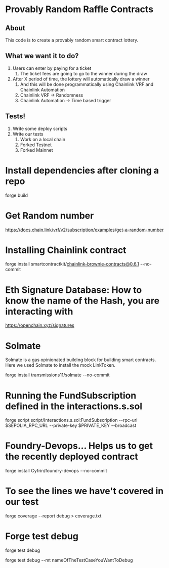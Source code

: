 # Provably Random Raffle Contracts

## About

This code is to create a provably random smart contract lottery.

## What we want it to do?

1. Users can enter by paying for a ticket
   1. The ticket fees are going to go to the winner during the draw
2. After X period of time, the lottery will automatically draw a winner
   1. And this will be done programmatically using Chainlink VRF and Chainlink Automation
   1. Chainlink VRF -> Randomness
   1. Chainlink Automation -> Time based trigger

## Tests!

1. Write some deploy scripts
2. Write our tests
   1. Work on a local chain
   2. Forked Testnet
   3. Forked Mainnet

# Install dependencies after cloning a repo

forge build

# Get Random number

https://docs.chain.link/vrf/v2/subscription/examples/get-a-random-number

# Installing Chainlink contract

forge install smartcontractkit/chainlink-brownie-contracts@0.6.1 --no-commit

# Eth Signature Database: How to know the name of the Hash, you are interacting with

https://openchain.xyz/signatures

# Solmate

Solmate is a gas opinionated building block for building smart contracts.
Here we used Solmate to install the mock LinkToken.

forge install transmissions11/solmate --no-commit

# Running the FundSubscription defined in the interactions.s.sol

forge script script/Interactions.s.sol:FundSubscription --rpc-url $SEPOLIA_RPC_URL --private-key $PRIVATE_KEY --broadcast

# Foundry-Devops... Helps us to get the recently deployed contract

forge install Cyfrin/foundry-devops --no-commit

# To see the lines we have't covered in our test

forge coverage --report debug > coverage.txt

# Forge test debug

forge test debug

forge test debug --mt nameOfTheTestCaseYouWantToDebug
